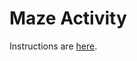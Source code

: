 # Maze Activity

Instructions are [here](https://docs.google.com/document/d/1xGv6g5ZhwWWbagHdsusGcN3aDFO5xXH58SPDTAFLrzs/edit?usp=sharing).
